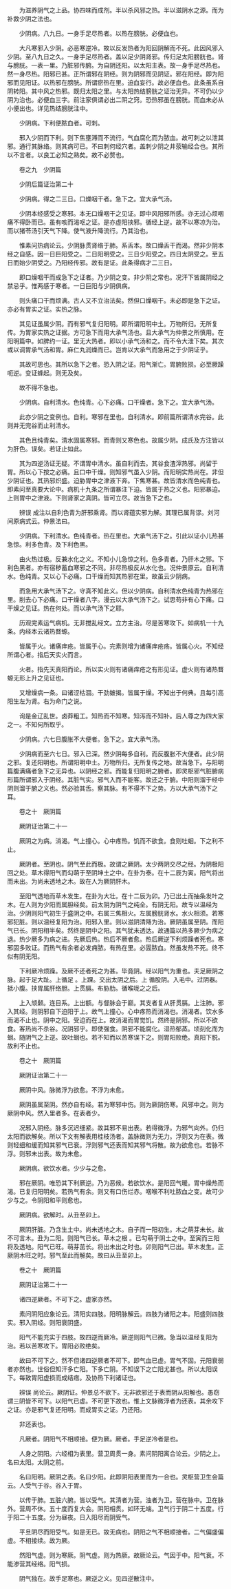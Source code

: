 <!-- { "loadSidebar": true } -->
　　为滋养阴气之上品。协四味而成剂。半以杀风邪之热。半以滋阴水之源。而为补救少阴之法也。

　　少阴病。八九日。一身手足尽热者。以热在膀胱。必便血也。

　　大凡寒邪入少阴。必恶寒逆冷。故以反发热者为阳回阴解而不死。此因风邪入少阴。至八九日之久。一身手足尽热者。盖以足少阴肾邪。传归足太阳膀胱也。肾与膀胱。一表一里。乃脏邪传腑。为自阴还阳。以太阳主表。故一身手足尽热也。然一身尽热。阳邪已甚。正所谓邪在阴经。则为阴邪而见阴证。邪在阳经。即为阳邪而见阳证。以热邪在膀胱。所谓瘀热在里。迫血妄行。故必便血也。此条虽系自阴转阳。其中风之热邪。既归太阳之里。与太阳热结膀胱之证治无异。不可仍以少阴为治也。必便血三字。前注家俱谓必出二阴之窍。恐热邪虽在膀胱。而血未必从小便出也。详见热结膀胱注中。

　　少阴病。下利便脓血者。可刺。

　　邪入少阴而下利。则下焦壅滞而不流行。气血腐化而为脓血。故可刺之以泄其邪。通行其脉络。则其病可已。不曰刺何经穴者。盖刺少阴之井荥输经合也。其所以不言者。以良工必知之熟矣。故不必赘也。

　　卷之九　少阴篇

　　少阴后篇证治第二十

　　少阴病。得之二三日。口燥咽干者。急下之。宜大承气汤。

　　少阴本经感受之寒邪。本无口燥咽干之见证。即中风阳邪所感。亦无过心烦咽痛不得卧而已。虽有咳而渴呕之证。是亦虚阳挟邪。循经上逆。故不以寒凉为治。而以猪苓汤引天气下降。使气液升降流行。乃其治也。

　　惟素问热病论云。少阴脉贯肾络于肺。系舌本。故口燥舌干而渴。然非少阴本经之自感。因一日巨阳受之。二日阳明受之。三日少阳受之。四日太阴受之。至五日而始少阴受之。乃阳经传邪。故有是证。此条得病才二三日。

　　即口燥咽干而成急下之证者。乃少阴之变。非少阴之常也。况汗下皆属阴经之禁忌乎。惟两感于寒者。一日巨阳与少阴俱病。

　　则头痛口干而烦满。古人又不立治法矣。然但口燥咽干。未必即是急下之证。亦必有胃实之证。实热之脉。

　　其见证虽属少阴。而有邪气复归阳明。即所谓阳明中土。万物所归。无所复传。为胃家实热之证据。方可急下而用大承气汤也。且大承气为仲景之所慎用。在阳明篇中。如脾约一证。里无大热者。即以小承气汤和之。而不令大泄下矣。其次或以调胃承气汤和胃。麻仁丸润燥而已。岂肯以大承气而急用之于少阴证乎。

　　其故可思也。其所以急下之者。恐入阴之证。阳气渐亡。胃腑败损。必至厥躁呃逆。变证蜂起。则无及矣。

　　故不得不急也。

　　少阴病。自利清水。色纯青。心下必痛。口干燥者。急下之。宜大承气汤。

　　此亦少阴之变例也。自利。寒邪在里也。自利清水。即前篇所谓清水完谷。此则并无完谷而止利清水。

　　其色且纯青矣。清水固属寒邪。而青则又寒色也。故属少阴。成氏及方注皆以为肝色。误矣。若证止如此。

　　其为四逆汤证无疑。不谓胃中清水。虽自利而去。其谷食渣滓热邪。尚留于胃。所以心下按之必痛。且口中干燥。则知邪气虽入少阴。而阳明实热尚在。非但少阴证也。其热邪炽盛。迫胁胃中之津液下奔。下焦寒甚。故皆清水而色纯青也。即素问至真要大论中。病机十九条之所谓暴注下迫。皆属于热之义也。阳邪暴迫。上则胃中之津液。下则肾家之真阴。皆可立尽。故当急下之也。

　　辨误 成注以自利色青为肝邪乘肾。而以肾蕴实邪为解。其理已属背谬。刘河间原病式云。仲景法曰。

　　少阴病。下利清水。色纯青者。热在里也。大承气汤下之。引此以证小儿热甚急惊。利多色青。及下利色黑。

　　由火热过极。反兼水化之义。不知小儿急惊之利。色多青者。乃肝木之邪。下利色黑者。亦有宿秽蓄血寒邪之不同。非尽热极反从水化也。况仲景原云。自利清水。色纯青。又以心下必痛。口干燥而知其热邪在里。故虽云少阴病。

　　而急用大承气汤下之。守真不知此义。但以少阴病。自利清水色纯青为热邪在里。削去心下必痛。口干燥者八字。漫云以大承气汤下之。试思苟非有心下痛。口干燥之见证。热在何处。而以承气汤下之耶。

　　历观完素运气病机。无非搅乱经文。立方主治。尽是苦寒攻下。如病机一十九条。内经本云诸热瞀螈。

　　皆属于火。诸痛痒疮。皆属于心。完素则增为诸痛痒疮疡。皆属心火。不知经所谓心者。指后天实火而言。

　　火者。指先天真阳而论。所以实火则有诸痛痒疮之有形见证。虚火则有诸热瞀螈无形上升之见证也。

　　又增燥病一条。曰诸涩枯涸。干劲皴揭。皆属于燥。不知出于何典。且每引高阳生左为肾。右为命门之说。

　　询是金辽乱世。卤莽粗工。知热而不知寒。知泻而不知补。后人尊之为四大家之一。不知何所取乎。

　　少阴病。六七日腹胀不大便者。急下之。宜大承气汤。

　　少阴病而至六七日。邪入已深。然少阴每多自利。而反腹胀不大便者。此少阴之邪。复还阳明也。所谓阳明中土。万物所归。无所复传之地。故当急下。与阳明篇腹满痛者急下之无异也。以阴经之邪。而能复归阳明之腑者。即灵枢邪气脏腑病形篇所谓邪入于阴经。其脏气实。邪气入而不能客。故还之于腑。中阳则溜于经中阴则溜于腑之义也。然必验其舌。察其脉。有不得不下之势。方以大承气汤下之耳。

　　卷之十　厥阴篇

　　厥阴证治第二十一

　　厥阴之为病。消渴。气上撞心。心中疼热。饥而不欲食。食则吐蛔。下之利不止。

　　厥阴者。至阴也。阴气至此而极。故谓之厥阴。太少两阴交尽之经。为阴极阳回之处。草木得阳气而勾萌于至阴坤土之中。在卦为泰。在十二辰为寅。阳气将出而未出。为尚未透地之木。故在人为厥阴肝木。

　　至阳气透地而草木发生。在卦为大壮。在十二辰为卯。乃已出土而抽条发叶之木。在人则为少阳而属胆经矣。前太阴为阴气之纯全。有阴无阳。故专以温经为治。少阴则阳气初生于盛阴之中。右属三焦相火。左属膀胱肾水。水火相须。若寒邪犯脏。则以温经复阳为治。阳邪入里。则以滋阴清降为治。厥阴虽属至阴。而阳气已长。阴阳相半矣。然终是阴中之阳。其气犹未透达。故通篇以热多厥少为病之退。热少厥多为病之进。先厥后热。热后不厥者愈。热后厥逆下利烦躁者死也。寒邪固多败证。而热气有余者必发痈脓。有热在里。必圊脓血。然虽发热不死。终不似有阴无阳。

　　下利厥冷烦躁。及厥不还者死之为甚。毕竟阴。经以阳气为重也。夫足厥阴之脉。起于足大趾。上循足 。上踝。交出太阴之后。上 循股阴。入毛中。过阴器。抵小腹。挟胃属肝络胆。上贯膈。布胁肋。循喉咙之之后。

　　上入颃颡。连目系。上出额。与督脉会于巅。其支者复从肝贯膈。上注肺。邪入其经。则阴邪自下迫阳于上。故气上撞心。心中疼热而消渴也。消渴者。饮水多而渴不止也。阴中之阳。受迫而在上。故消渴而胃觉饥。然终是阴邪。所以不欲食。客热尚不杀谷。况阴邪乎。即使强食。阴邪不能腐化。湿热郁蒸。顷刻化而为蛔。随阴气之上逆。故吐蛔也。若不知而以苦寒误下之。则胃阳败绝。真阳下脱。故利不止也。

　　卷之十　厥阴篇

　　厥阴证治第二十一

　　厥阴中风。脉微浮为欲愈。不浮为未愈。

　　厥阴虽属至阴。然亦自有经。若为寒邪中伤。则为厥阴伤寒。风邪中之。则为厥阴中风。然入里者多。在表者少。

　　况邪入阴经。脉多沉迟细紧。故其邪不易出表。若得微浮。为邪气向外。仍归太阳而欲解矣。所以下文有解表用桂枝汤者。盖脉微则为无力。浮则又为在表。微则轻细和缓而知其邪气已衰。浮则邪气还表而知其邪气将散。故为欲愈也。若脉不浮。则邪未出表。故为未愈。

　　厥阴病。欲饮水者。少少与之愈。

　　邪在厥阴。唯恐其下利厥逆。乃为恶候。若欲饮水。是阳回气暖。胃中燥热而渴。已复归阳明矣。若热气有余。则又有口伤烂赤。咽喉不利吐脓血之变。故可少少与之。令阴阳和平则愈也。

　　厥阴病。欲解时。从丑至卯上。

　　厥阴肝脏。乃含生土中。尚未透地之木。自子而一阳初生。木之萌芽未长。故不可言木。丑为二阳。则阳气已长。草木之根 。已勾萌于阴土之中。至寅而三阳将及透地。阳气已旺。萌芽茁长。将出未出之时也。卯则阳气已出。草木发生。正厥阴木旺之时。邪气至此而解矣。故曰从丑至卯上。

　　卷之十　厥阴篇

　　厥阴证治第二十一

　　诸四逆厥者。不可下之。虚家亦然。

　　素问阴阳应象论云。清阳实四肢。阳明脉解云。四肢为诸阳之本。阳盛则四肢实。邪入阴经。则阳衰阴盛。

　　阳气不能充实于四肢。故四逆而厥冷。厥逆则阳气已微。急当以温经复阳为治。若以苦寒攻下。胃阳必败绝矣。

　　故曰不可下之。然不但诸四逆厥者不可下。即气血已虚。胃气不固。元阳衰弱者亦然也。世俗但知汗多亡阳。下多亡阴。不知误下之亡阳尤甚也。所以太阳误下。每致胃阳虚损而成结痞。及协热下利诸证也。

　　辨误 尚论云。厥阴证。仲景总不欲下。无非欲邪还于表而阴从阳解也。愚窃谓三阴皆不可下。以阳气已虚。不可更下故也。惟上文脉微浮者为还表。其余攻下之证。亦是邪气复还阳明。而成胃实之证。乃还阳。

　　非还表也。

　　凡厥者。阴阳气不相顺接。便为厥。厥者。手足逆冷者是也。

　　人身之阴阳。六经相为表里。营卫周贯一身。素问阴阳离合论云。少阴之上。名曰太阳。太阴之前。

　　名曰阳明。厥阴之表。名曰少阳。此即阴阳表里而为一合也。灵枢营卫生会篇云。人受气于谷。谷入于胃。

　　以传于肺。五脏六腑。皆以受气。其清者为营。浊者为卫。营在脉中。卫在脉外。营周不休。五十度而复大会。阴阳相贯。如环无端。卫气行于阴二十五度。行于阳二十五度。分为昼夜。日入阳尽而阴受气。

　　平旦阴尽而阳受气。如是无已。故无病也。阴阳之气不相顺接者。二气偏盛偏虚。不相接续。故为厥。

　　然阳气虚。则为寒厥。阴气虚。则为热厥。故厥论云。气因于中。阳气衰。不能渗营其经络。阳气损。

　　阴气独在。故手足寒也。厥逆之义。见四逆散注中。

